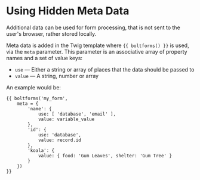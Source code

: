 Using Hidden Meta Data
======================

Additional data can be used for form processing, that is not sent to the user's
browser, rather stored locally.

Meta data is added in the Twig template where `{{ boltforms() }}` is used, via
the `meta` parameter. This parameter is an associative array of property names
and a set of value keys:

  - `use` — Either a string or array of places that the data should be passed to
  - `value` — A string, number or array

An example would be:

```twig
{{ boltforms('my_form',
    meta = {
        'name': {
            use: [ 'database', 'email' ],
            value: variable_value
        },
        'id': {
            use: 'database',
            value: record.id
        },
        'koala': {
            value: { food: 'Gum Leaves', shelter: 'Gum Tree' }
        }
    })
}}
```
